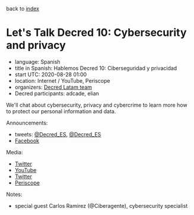 back to [index](index.md)

# Let's Talk Decred 10: Cybersecurity and privacy

- language: Spanish
- title in Spanish: Hablemos Decred 10: Ciberseguridad y privacidad
- start UTC: 2020-08-28 01:00
- location: Internet / YouTube, Periscope
- organizers: [Decred Latam team](https://twitter.com/Decred_ES)
- Decred participants: adcade, elian

We'll chat about cybersecurity, privacy and cybercrime to learn more how to protect our personal information and data.

Announcements:

- tweets: [@Decred_ES](https://twitter.com/Decred_ES/status/1298432664245084161), [@Decred_ES](https://twitter.com/Decred_ES/status/1298778395891961862)
- [Facebook](https://www.facebook.com/groups/decredinternational/permalink/4200608006679508/)

Media:

- [Twitter](https://twitter.com/Decred_ES/status/1299153618751418368)
- [YouTube](https://www.youtube.com/watch?v=GosMlhxWK3M)
- [Twitter](https://twitter.com/Decred_ES/status/1299150281079365632)
- [Periscope](https://www.pscp.tv/w/chb9mjF6WUViTEFxcXlsS2V8MURYeHlBT1JPTk54TdZVSn00YEMqI_1Y_TRrevt-glGpuVaKZIBnr_yRSFfO)

Notes:

- special guest Carlos Ramirez (@Ciberagente), cybersecurity specialist
